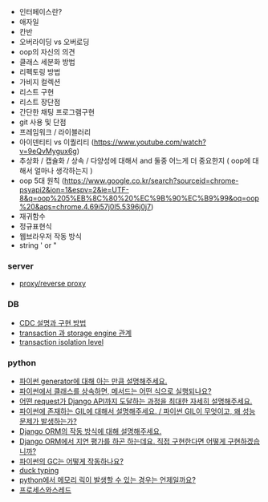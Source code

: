 - 인터페이스란?
- 애자일
- 칸반
- 오버라이딩 vs 오버로딩
- oop의 자신의 의견
- 클래스 세분화 방법
- 리펙토링 방법
- 가비지 컬렉션
- 리스트 구현
- 리스트 장단점
- 간단한 채팅 프로그램구현
- git 사용 및 단점
- 프레임워크 /  라이블러리
- 아이덴티티 vs 이퀄리티 (https://www.youtube.com/watch?v=9eQvMygux6g)
- 추상화 / 캡슐화 / 상속 / 다양성에 대해서 and  둘중 어느게 더 중요한지 ( oop에 대해서 얼마나 생각하는지 )
- oop 5대 원칙 (https://www.google.co.kr/search?sourceid=chrome-psyapi2&ion=1&espv=2&ie=UTF-8&q=oop%205%EB%8C%80%20%EC%9B%90%EC%B9%99&oq=oop%20&aqs=chrome.4.69i57j0l5.5396j0j7)
- 재귀함수
- 정규표현식
- 웹브라우저 작동 방식
- string ' or "
### server
* [proxy/reverse proxy](proxy_reverseproxy.md)

### DB
* [CDC 설명과 구현 방법 ](./db/CDC%20설명과%20구현%20방법.md)
* [transaction 과 storage engine 관계](./db/transaction%20과%20storage%20engine%20관계.md)
* [transaction isolation level](./db/transaction%20isolation%20level.md)

### python
* [파이썬 generator에 대해 아는 만큼 설명해주세요.](./python/1.md)
* [파이썬에서 클래스를 상속하면, 메서드는 어떤 식으로 실행되나요?](./python/2.md)
* [어떤 request가 Django API까지 도달하는 과정을 최대한 자세히 설명해주세요.](./python/3.md)
* [파이썬에 존재하는 GIL에 대해서 설명해주세요. / 파이썬 GIL이 무엇이고, 왜 성능 문제가 발생하는가?](./python/4.md)
* [Django ORM의 작동 방식에 대해 설명해주세요.](./python/5.md)
* [Django ORM에서 지연 평가를 하곤 하는데요. 직접 구현한다면 어떻게 구현하겠습니까?](./python/6.md)
* [파이썬의 GC는 어떻게 작동하나요?](./python/7.md)
* [duck typing](./python/8.md)
* [python에서 메모리 릭이 발생할 수 있는 경우는 언제일까요?](./python/9.md)
* [프로세스와스레드](프로세스와스레드.md)
